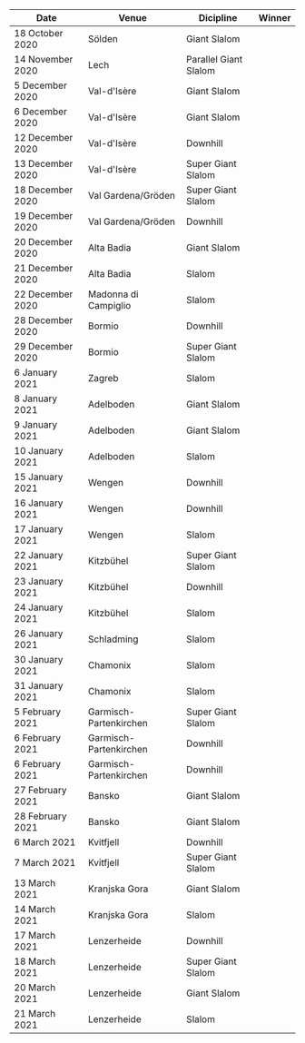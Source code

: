 Date | Venue | Dicipline | Winner 
--- | --- | --- | ---
18 October 2020 | Sölden | Giant Slalom | 
14 November 2020 | Lech | Parallel Giant Slalom | 
5 December 2020 | Val-d'Isère | Giant Slalom | 
6 December 2020 | Val-d'Isère | Giant Slalom | 
12 December 2020 | Val-d'Isère | Downhill | 
13 December 2020 | Val-d'Isère | Super Giant Slalom | 
18 December 2020 | Val Gardena/Gröden | Super Giant Slalom | 
19 December 2020 | Val Gardena/Gröden | Downhill | 
20 December 2020 | Alta Badia | Giant Slalom | 
21 December 2020 | Alta Badia | Slalom | 
22 December 2020 | Madonna di Campiglio | Slalom | 
28 December 2020 | Bormio | Downhill | 
29 December 2020 | Bormio | Super Giant Slalom | 
6 January 2021 | Zagreb | Slalom | 
8 January 2021 | Adelboden | Giant Slalom | 
9 January 2021 | Adelboden | Giant Slalom | 
10 January 2021 | Adelboden | Slalom | 
15 January 2021 | Wengen | Downhill | 
16 January 2021 | Wengen | Downhill | 
17 January 2021 | Wengen | Slalom | 
22 January 2021 | Kitzbühel | Super Giant Slalom | 
23 January 2021 | Kitzbühel | Downhill | 
24 January 2021 | Kitzbühel | Slalom | 
26 January 2021 | Schladming | Slalom | 
30 January 2021 | Chamonix | Slalom | 
31 January 2021 | Chamonix | Slalom | 
5 February 2021 | Garmisch-Partenkirchen | Super Giant Slalom | 
6 February 2021 | Garmisch-Partenkirchen | Downhill | 
6 February 2021 | Garmisch-Partenkirchen | Downhill | 
27 February 2021 | Bansko | Giant Slalom | 
28 February 2021 | Bansko | Giant Slalom | 
6 March 2021 | Kvitfjell | Downhill | 
7 March 2021 | Kvitfjell | Super Giant Slalom | 
13 March 2021 | Kranjska Gora | Giant Slalom | 
14 March 2021 | Kranjska Gora | Slalom | 
17 March 2021 | Lenzerheide | Downhill | 
18 March 2021 | Lenzerheide | Super Giant Slalom | 
20 March 2021 | Lenzerheide | Giant Slalom | 
21 March 2021 | Lenzerheide | Slalom | 
